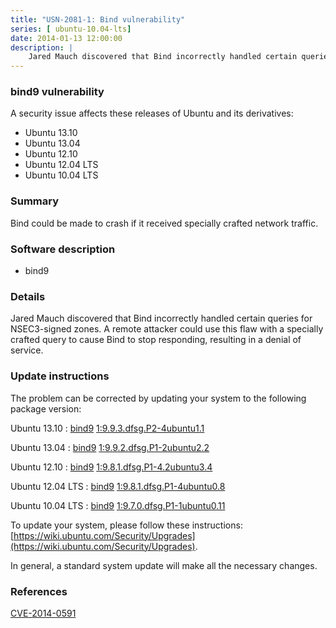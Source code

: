 ```yaml
---
title: "USN-2081-1: Bind vulnerability"
series: [ ubuntu-10.04-lts]
date: 2014-01-13 12:00:00
description: |
    Jared Mauch discovered that Bind incorrectly handled certain queries for NSEC3-signed zones. A remote attacker could use this flaw with a specially crafted query to cause Bind to stop responding, resulting in a denial of service. 
--- 
```

 
 


### bind9 vulnerability

A security issue affects these releases of Ubuntu and its derivatives:

* Ubuntu 13.10
* Ubuntu 13.04
* Ubuntu 12.10
* Ubuntu 12.04 LTS
* Ubuntu 10.04 LTS

### Summary

Bind could be made to crash if it received specially crafted network traffic.

### Software description

* bind9 

### Details

Jared Mauch discovered that Bind incorrectly handled certain queries for NSEC3-signed zones. A remote attacker could use this flaw with a specially crafted query to cause Bind to stop responding, resulting in a denial of service. 

### Update instructions

The problem can be corrected by updating your system to the following package version:

Ubuntu 13.10
 : [bind9](https://launchpad.net/ubuntu/+source/bind9) <span> [1:9.9.3.dfsg.P2-4ubuntu1.1](https://launchpad.net/ubuntu/+source/bind9/1:9.9.3.dfsg.P2-4ubuntu1.1) </span> 

Ubuntu 13.04
 : [bind9](https://launchpad.net/ubuntu/+source/bind9) <span> [1:9.9.2.dfsg.P1-2ubuntu2.2](https://launchpad.net/ubuntu/+source/bind9/1:9.9.2.dfsg.P1-2ubuntu2.2) </span> 

Ubuntu 12.10
 : [bind9](https://launchpad.net/ubuntu/+source/bind9) <span> [1:9.8.1.dfsg.P1-4.2ubuntu3.4](https://launchpad.net/ubuntu/+source/bind9/1:9.8.1.dfsg.P1-4.2ubuntu3.4) </span> 

Ubuntu 12.04 LTS
 : [bind9](https://launchpad.net/ubuntu/+source/bind9) <span> [1:9.8.1.dfsg.P1-4ubuntu0.8](https://launchpad.net/ubuntu/+source/bind9/1:9.8.1.dfsg.P1-4ubuntu0.8) </span> 

Ubuntu 10.04 LTS
 : [bind9](https://launchpad.net/ubuntu/+source/bind9) <span> [1:9.7.0.dfsg.P1-1ubuntu0.11](https://launchpad.net/ubuntu/+source/bind9/1:9.7.0.dfsg.P1-1ubuntu0.11) </span> 

To update your system, please follow these instructions: [https://wiki.ubuntu.com/Security/Upgrades](https://wiki.ubuntu.com/Security/Upgrades).

In general, a standard system update will make all the necessary changes. 

### References

 
 [CVE-2014-0591](http://people.ubuntu.com/~ubuntu-security/cve/CVE-2014-0591)
 

